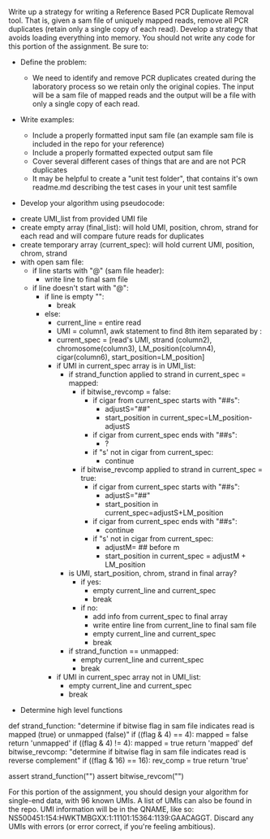 Write up a strategy for writing a Reference Based PCR Duplicate Removal tool. That is, given a sam file of uniquely mapped reads, remove all PCR duplicates (retain only a single copy of each read). Develop a strategy that avoids loading everything into memory. You should not write any code for this portion of the assignment. Be sure to:

- Define the problem:
    * We need to identify and remove PCR duplicates created during the laboratory process so we retain only the original copies. The input will be a sam file of mapped reads and the output will be a file with only a single copy of each read. 
- Write examples:
    - Include a properly formatted input sam file (an example sam file is included in the repo for your reference)
    - Include a properly formatted expected output sam file
    - Cover several different cases of things that are and are not PCR duplicates
    - It may be helpful to create a "unit test folder", that contains it's own readme.md describing the test cases in your unit test samfile

- Develop your algorithm using pseudocode:

* create UMI_list from provided UMI file
* create empty array (final_list): will hold UMI, position, chrom, strand for each read and will compare future reads for duplicates
* create temporary array (current_spec): will hold current UMI, position, chrom, strand
* with open sam file:
    * if line starts with "@" (sam file header):
        * write line to final sam file
    * if line doesn't start with "@":
        * if line is empty "":
            * break
        * else:
            * current_line = entire read
            * UMI = column1, awk statement to find 8th item separated by :
            * current_spec = [read's UMI, strand (column2), chromosome(column3), LM_position(column4), cigar(column6), start_position=LM_position]
            * if UMI in current_spec array is in UMI_list:
                * if strand_function applied to strand in current_spec = mapped:
                    * if bitwise_revcomp = false:
                        * if cigar from current_spec starts with "##s":
                            * adjustS="##"
                            * start_position in current_spec=LM_position-adjustS
                        * if cigar from current_spec ends with "##s":
                            * ?
                        * if "s' not in cigar from current_spec:
                            * continue
                    * if bitwise_revcomp applied to strand in current_spec = true:
                        * if cigar from current_spec starts with "##s":
                            * adjustS="##"
                            * start_position in current_spec=adjustS+LM_position
                        * if cigar from current_spec ends with "##s":
                            * continue
                        * if "s' not in cigar from current_spec:
                            * adjustM= ## before m
                            * start_position in current_spec = adjustM + LM_position
                * is UMI, start_position, chrom, strand in final array?
                    * if yes:
                        * empty current_line and current_spec
                        * break
                    * if no:
                        * add info from current_spec to final array
                        * write entire line from current_line to final sam file
                        * empty current_line and current_spec
                        * break
                * if strand_function == unmapped:
                    * empty current_line and current_spec
                    * break
            * if UMI in current_spec array not in UMI_list:
                * empty current_line and current_spec
                * break

- Determine high level functions

def strand_function:
    "determine if bitwise flag in sam file indicates read is mapped (true) or unmapped (false)"
    if ((flag & 4) == 4):
        mapped = false
        return 'unmapped'
    if ((flag & 4) != 4):
        mapped = true
        return 'mapped'
def bitwise_revcomp:
    "determine if bitwise flag in sam file indicates read is reverse complement"
    if ((flag & 16) == 16): 
    rev_comp = true
    return 'true'

assert strand_function("")
assert bitwise_revcom("")



For this portion of the assignment, you should design your algorithm for single-end data, with 96 known UMIs. A list of UMIs can also be found in the repo. UMI information will be in the QNAME, like so: NS500451:154:HWKTMBGXX:1:11101:15364:1139:GAACAGGT. Discard any UMIs with errors (or error correct, if you're feeling ambitious).